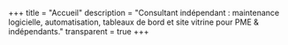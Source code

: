 +++
title = "Accueil"
description = "Consultant indépendant : maintenance logicielle, automatisation, tableaux de bord et site vitrine pour PME & indépendants."
transparent = true
+++
